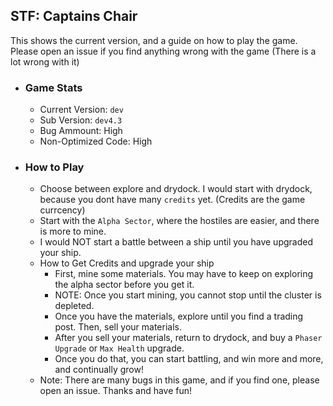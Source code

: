 ## STF: Captains Chair

This shows the current version, and a guide on how to play the game.
Please open an issue if you find anything wrong with the game (There is a lot wrong with it)

- ### Game Stats
    - Current Version: `dev`
    - Sub Version: `dev4.3`
    - Bug Ammount: High
    - Non-Optimized Code: High
- ### How to Play
  - Choose between explore and drydock. I would start with drydock, because you dont have many `credits` yet. (Credits are the game currcency)
  - Start with the `Alpha Sector`, where the hostiles are easier, and there is more to mine.
  - I would NOT start a battle between a ship until you have upgraded your ship.
  - How to Get Credits and upgrade your ship
    - First, mine some materials. You may have to keep on exploring the alpha sector before you get it.
    - NOTE: Once you start mining, you cannot stop until the cluster is depleted.
    - Once you have the materials, explore until you find a trading post. Then, sell your materials.
    - After you sell your materials, return to drydock, and buy a `Phaser Upgrade` or `Max Health` upgrade.
    - Once you do that, you can start battling, and win more and more, and continually grow!
  - Note: There are many bugs in this game, and if you find one, please open an issue. Thanks and have fun!
